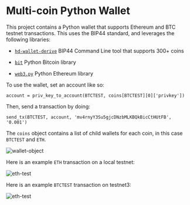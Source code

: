 # Multi-coin Python Wallet

This project contains a Python wallet that supports Ethereum and BTC testnet transactions. This uses the BIP44 standard, and leverages the following libraries:

- [`hd-wallet-derive`](https://github.com/dan-da/hd-wallet-derive) BIP44 Command Line tool that supports 300+ coins

- [`bit`](https://ofek.github.io/bit/) Python Bitcoin library

- [`web3.py`](https://github.com/ethereum/web3.py) Python Ethereum library

To use the wallet, set an account like so:

`account = priv_key_to_account(BTCTEST, coins[BTCTEST][0]['privkey'])`

Then, send a transaction by doing:

`send_tx(BTCTEST, account, 'mv4rnyY3Su5gjcDNzbMLKBQkBicCtHUtFB', '0.001')`

The `coins` object contains a list of child wallets for each coin, in this case `BTCTEST` and `ETH`.

![wallet-object](../../Instructions/Images/wallet-object.png)

Here is an example `ETH` transaction on a local testnet:

![eth-test](../../Instructions/Images/eth-test.png)

Here is an example `BTCTEST` transaction on testnet3:

![eth-test](../../Instructions/Images/btc-test.png)